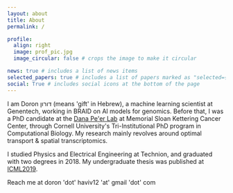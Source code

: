 ```yaml
---
layout: about
title: About
permalink: /

profile:
  align: right
  image: prof_pic.jpg
  image_circular: false # crops the image to make it circular

news: true # includes a list of news items
selected_papers: true # includes a list of papers marked as "selected={true}"
social: True # includes social icons at the bottom of the page
---
```


I am Doron דורון (means 'gift' in Hebrew), a machine learning scientist at Genentech, working in BRAID on AI models for genomics. Before that, I was a PhD candidate at the [Dana Pe'er Lab](https://www.mskcc.org/research/ski/labs/dana-pe-er) at Memorial Sloan Kettering Cancer Center, through Cornell University's Tri-Institutional PhD program in Computational Biology. My research mainly revolves around optimal transport & spatial transcriptomics. 

I studied Physics and Electrical Engineering at Technion, and graduated with two degrees in 2018. My undergraduate thesis was published at [ICML2019](https://proceedings.mlr.press/v97/haviv19a.html).

Reach me at doron 'dot' haviv12 'at' gmail 'dot' com

<!-- Write your biography here. Tell the world about yourself. Link to your favorite [subreddit](http://reddit.com). You can put a picture in, too. The code is already in, just name your picture `prof_pic.jpg` and put it in the `img/` folder.

Put your address / P.O. box / other info right below your picture. You can also disable any of these elements by editing `profile` property of the YAML header of your `_pages/about.md`. Edit `_bibliography/papers.bib` and Jekyll will render your [publications page](/al-folio/publications/) automatically.

Link to your social media connections, too. This theme is set up to use [Font Awesome icons](https://fontawesome.com/) and [Academicons](https://jpswalsh.github.io/academicons/), like the ones below. Add your Facebook, Twitter, LinkedIn, Google Scholar, or just disable all of them. -->
